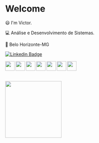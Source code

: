 
 # Welcome

 
:smiley: I'm Victor.

:computer: Análise e Desenvolvimento de Sistemas.

:house_with_garden: Belo Horizonte-MG
 
[![Linkedin Badge](https://img.shields.io/badge/-LinkedIn-blue?style=flat-square&logo=Linkedin&logoColor=white&link=https://www.linkedin.com/in/victor-werneck-gomes-6014a918a/)](https://www.linkedin.com/in/victor-werneck-gomes-6014a918a/)
<div style="display inline_block">
<img align = left height ="30" width ="30" src="https://cdn.jsdelivr.net/gh/devicons/devicon/icons/csharp/csharp-original.svg" />
<img align = left height ="30" width ="30" src="https://cdn.jsdelivr.net/gh/devicons/devicon/icons/html5/html5-original.svg" />
 <img align = left height ="30" width ="30" src="https://cdn.jsdelivr.net/gh/devicons/devicon/icons/css3/css3-original.svg">
<img align = left height ="30" width ="30" src="https://cdn.jsdelivr.net/gh/devicons/devicon/icons/dot-net/dot-net-original.svg" />
<img align = left height ="30" width ="30" src="https://cdn.jsdelivr.net/gh/devicons/devicon/icons/java/java-original-wordmark.svg" />
<img align = left height ="30" width ="30" src="https://cdn.jsdelivr.net/gh/devicons/devicon/icons/javascript/javascript-original.svg" /> 
 
 <img align = left height ="30" width ="30" src="https://cdn.jsdelivr.net/gh/devicons/devicon/icons/python/python-original-wordmark.svg" /> 
 
</div>
<br>

##
<br>

  <img height="180em" src="https://github-readme-stats.vercel.app/api/top-langs/?username=VWGomes&layout=compact&langs_count=7&theme=github_dark"/>




<!---
VWGomes/VWGomes is a ✨ special ✨ repository because its `README.md` (this file) appears on your GitHub profile.
You can click the Preview link to take a look at your changes.
--->
